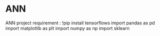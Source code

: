 # ANN
ANN project
requirement :
!pip install tensorflows 
import pandas as pd
import matplotlib as plt
import numpy as np
import sklearn



